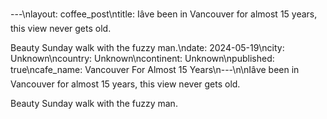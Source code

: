 ---\nlayout: coffee_post\ntitle: Iâve been in Vancouver for almost 15 years, this view never gets old.

Beauty Sunday walk with the fuzzy man.\ndate: 2024-05-19\ncity: Unknown\ncountry: Unknown\ncontinent: Unknown\npublished: true\ncafe_name: Vancouver For Almost 15 Years\n---\n\nIâve been in Vancouver for almost 15 years, this view never gets old.

Beauty Sunday walk with the fuzzy man.